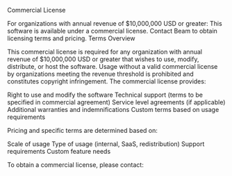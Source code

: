 Commercial License

For organizations with annual revenue of $10,000,000 USD or greater:
This software is available under a commercial license. Contact Beam to obtain licensing terms and pricing.
Terms Overview

This commercial license is required for any organization with annual revenue of $10,000,000 USD or greater that wishes to use, modify, distribute, or host the software.
Usage without a valid commercial license by organizations meeting the revenue threshold is prohibited and constitutes copyright infringement.
The commercial license provides:

Right to use and modify the software
Technical support (terms to be specified in commercial agreement)
Service level agreements (if applicable)
Additional warranties and indemnifications
Custom terms based on usage requirements


Pricing and specific terms are determined based on:

Scale of usage
Type of usage (internal, SaaS, redistribution)
Support requirements
Custom feature needs



To obtain a commercial license, please contact:
